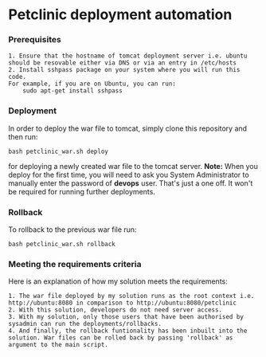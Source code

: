 # Petclinic deployment automation

### Prerequisites
    
    1. Ensure that the hostname of tomcat deployment server i.e. ubuntu should be resovable either via DNS or via an entry in /etc/hosts
    2. Install sshpass package on your system where you will run this code.
    For example, if you are on Ubuntu, you can run:
        sudo apt-get install sshpass

### Deployment 
In order to deploy the war file to tomcat, simply clone this repository and then run:

    bash petclinic_war.sh deploy

for deploying a newly created war file to the tomcat server.
**Note:** When you deploy for the first time, you will need to ask you System Administrator to manually enter the password of **devops** user. That's just a one off. It won't be required for running further deployments.

### Rollback
To rollback to the previous war file run:

    bash petclinic_war.sh rollback
    
### Meeting the requirements criteria
Here is an explanation of how my solution meets the requirements:

    1. The war file deployed by my solution runs as the root context i.e. http://ubuntu:8080 in comparison to http://ubuntu:8080/petclinic
    2. With this solution, developers do not need server access.
    3. With my solution, only those users that have been authorised by sysadmin can run the deployments/rollbacks.
    4. And finally, the rollback funtionality has been inbuilt into the solution. War files can be rolled back by passing 'rollback' as argument to the main script.
